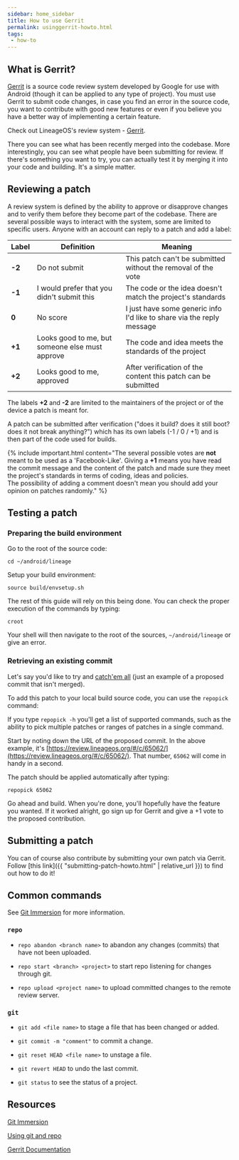 ```yaml
---
sidebar: home_sidebar
title: How to use Gerrit
permalink: usinggerrit-howto.html
tags:
 - how-to
---
```


## What is Gerrit?

[Gerrit](https://code.google.com/p/gerrit/) is a source code review system developed by Google for use with Android (though it can be applied to any type of project). You must use Gerrit to submit code changes, in case you find an error in the source code, you want to contribute with good new features or even if you believe you have a better way of implementing a certain feature.

Check out LineageOS's review system - [Gerrit](http://review.lineageos.org).

There you can see what has been recently merged into the codebase. More interestingly, you can see what people have been submitting for review. If there's something you want to try, you can actually test it by merging it into your code and building. It's a simple matter.

## Reviewing a patch

A review system is defined by the ability to approve or disapprove changes and to verify them before they become part of the codebase. There are several possible ways to interact with the system, some are limited to specific users.
Anyone with an account can reply to a patch and add a label:

| Label | Definition | Meaning |
|-------|------------|---------|
| **-2** | Do not submit | This patch can't be submitted without the removal of the vote |
| **-1** | I would prefer that you didn't submit this | The code or the idea doesn't match the project's standards |
|  **0** | No score | I just have some generic info I'd like to share via the reply message |
| **+1** | Looks good to me, but someone else must approve | The code and idea meets the standards of the project |
| **+2** | Looks good to me, approved | After verification of the content this patch can be submitted |

The labels **+2** and **-2** are limited to the maintainers of the project or of the device a patch is meant for.

A patch can be submitted after verification ("does it build? does it still boot? does it not break anything?") which has its own labels (-1 / 0 / +1) and is then part of the code used for builds.

{% include important.html content="The several possible votes are **not** meant to be used as a 'Facebook-Like'. Giving a **+1** means you have read the commit message and the content of the patch and made sure they meet the project's standards in terms of coding, ideas and policies.  
The possibility of adding a comment doesn't mean you should add your opinion on patches randomly." %}

## Testing a patch

### Preparing the build environment

Go to the root of the source code:

```
cd ~/android/lineage
```

Setup your build environment:

```
source build/envsetup.sh
```

The rest of this guide will rely on this being done. You can check the proper execution of the commands by typing:

```
croot
```

Your shell will then navigate to the root of the sources, `~/android/lineage` or give an error.


### Retrieving an existing commit

Let's say you'd like to try and [catch'em all](https://review.lineageos.org/#/c/65062/) (just an example of a proposed commit that isn't merged).

To add this patch to your local build source code, you can use the `repopick` command:

If you type `repopick -h` you'll get a list of supported commands, such as the ability to pick multiple patches or ranges of patches in a single command.

Start by noting down the URL of the proposed commit. In the above example, it's [https://review.lineageos.org/#/c/65062/](https://review.lineageos.org/#/c/65062/). That number, `65062` will come in handy in a second.

The patch should be applied automatically after typing:

```
repopick 65062
```

Go ahead and build. When you're done, you'll hopefully have the feature you wanted. If it worked alright, go sign up for Gerrit and give a +1 vote to the proposed contribution.


## Submitting a patch

You can of course also contribute by submitting your own patch via Gerrit. Follow [this link]({{ "submitting-patch-howto.html" | relative_url }}) to find out how to do it!


## Common commands

See [Git Immersion](http://gitimmersion.com/) for more information.

### `repo`

*  `repo abandon <branch name>` to abandon any changes (commits) that have not been uploaded.

*  `repo start <branch> <project>` to start repo listening for changes through git.

*  `repo upload <project name>` to upload committed changes to the remote review server.


### `git`

*  `git add <file name>` to stage a file that has been changed or added.

*  `git commit -m "comment"` to commit a change.

*  `git reset HEAD <file name>` to unstage a file.

*  `git revert HEAD` to undo the last commit.

*  `git status` to see the status of a project.


## Resources

[Git Immersion](http://gitimmersion.com/)

[Using git and repo](https://source.android.com/source/git-repo.html)

[Gerrit Documentation](https://review.lineageos.org/Documentation/index.html)
